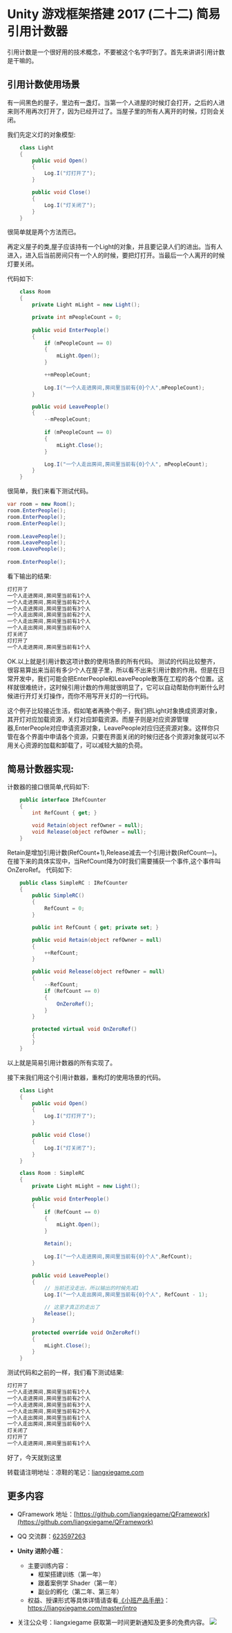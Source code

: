 # Unity 游戏框架搭建 2017 (二十二) 简易引用计数器
引用计数是一个很好用的技术概念，不要被这个名字吓到了。首先来讲讲引用计数是干嘛的。

## 引用计数使用场景
有一间黑色的屋子，里边有一盏灯。当第一个人进屋的时候灯会打开，之后的人进来则不用再次打开了，因为已经开过了。当屋子里的所有人离开的时候，灯则会关闭。

我们先定义灯的对象模型:
```cs
	class Light
	{
		public void Open()
		{
			Log.I("灯打开了");
		}

		public void Close()
		{
			Log.I("灯关闭了");
		}
	}
```
很简单就是两个方法而已。

再定义屋子的类,屋子应该持有一个Light的对象，并且要记录人们的进出。当有人进入，进入后当前房间只有一个人的时候，要把灯打开。当最后一个人离开的时候灯要关闭。

代码如下:
```cs
	class Room
	{
		private Light mLight = new Light();

		private int mPeopleCount = 0;
		
		public void EnterPeople()
		{
			if (mPeopleCount == 0)
			{
				mLight.Open();
			}

			++mPeopleCount;
			
			Log.I("一个人走进房间,房间里当前有{0}个人",mPeopleCount);
		}

		public void LeavePeople()
		{
			--mPeopleCount;
			
			if (mPeopleCount == 0)
			{
				mLight.Close();
			}

			Log.I("一个人走出房间,房间里当前有{0}个人", mPeopleCount);
		}
	}
```
很简单，我们来看下测试代码。

```cs
var room = new Room();
room.EnterPeople();
room.EnterPeople();
room.EnterPeople();
			
room.LeavePeople();
room.LeavePeople();
room.LeavePeople();
			
room.EnterPeople();
```

看下输出的结果:
```cs
灯打开了
一个人走进房间,房间里当前有1个人
一个人走进房间,房间里当前有2个人
一个人走进房间,房间里当前有3个人
一个人走出房间,房间里当前有2个人
一个人走出房间,房间里当前有1个人
一个人走出房间,房间里当前有0个人
灯关闭了
灯打开了
一个人走进房间,房间里当前有1个人
```

OK.以上就是引用计数这项计数的使用场景的所有代码。
测试的代码比较整齐，很容易算出来当前有多少个人在屋子里，所以看不出来引用计数的作用。但是在日常开发中，我们可能会把EnterPeople和LeavePeople散落在工程的各个位置。这样就很难统计，这时候引用计数的作用就很明显了，它可以自动帮助你判断什么时候进行开灯关灯操作，而你不用写开关灯的一行代码。

这个例子比较接近生活，假如笔者再换个例子，我们把Light对象换成资源对象，其开灯对应加载资源，关灯对应卸载资源。而屋子则是对应资源管理器,EnterPeople对应申请资源对象，LeavePeople对应归还资源对象。这样你只管在各个界面中申请各个资源，只要在界面关闭的时候归还各个资源对象就可以不用关心资源的加载和卸载了，可以减轻大脑的负荷。

## 简易计数器实现:

计数器的接口很简单,代码如下:
```cs
	public interface IRefCounter
	{
		int RefCount { get; }

		void Retain(object refOwner = null);
		void Release(object refOwner = null);
	}
```
Retain是增加引用计数(RefCount+1),Release减去一个引用计数(RefCount—)。
在接下来的具体实现中，当RefCount降为0时我们需要捕获一个事件,这个事件叫OnZeroRef。
代码如下:

```cs
	public class SimpleRC : IRefCounter
	{
		public SimpleRC()
		{
			RefCount = 0;
		}

		public int RefCount { get; private set; }

		public void Retain(object refOwner = null)
		{
			++RefCount;
		}

		public void Release(object refOwner = null)
		{
			--RefCount;
			if (RefCount == 0)
			{
				OnZeroRef();
			}
		}

		protected virtual void OnZeroRef()
		{
		}
	}
```

以上就是简易引用计数器的所有实现了。

接下来我们用这个引用计数器，重构灯的使用场景的代码。
```cs
	class Light
	{
		public void Open()
		{
			Log.I("灯打开了");
		}

		public void Close()
		{
			Log.I("灯关闭了");
		}
	}

	class Room : SimpleRC
	{
		private Light mLight = new Light();
		
		public void EnterPeople()
		{
			if (RefCount == 0)
			{
				mLight.Open();
			}

			Retain();
			
			Log.I("一个人走进房间,房间里当前有{0}个人",RefCount);
		}

		public void LeavePeople()
		{
			// 当前还没走出，所以输出的时候先减1
			Log.I("一个人走出房间,房间里当前有{0}个人", RefCount - 1);

			// 这里才真正的走出了
			Release();
		}

		protected override void OnZeroRef()
		{
			mLight.Close();
		}
	}
```

测试代码和之前的一样，我们看下测试结果:
```cs
灯打开了
一个人走进房间,房间里当前有1个人
一个人走进房间,房间里当前有2个人
一个人走进房间,房间里当前有3个人
一个人走出房间,房间里当前有2个人
一个人走出房间,房间里当前有1个人
一个人走出房间,房间里当前有0个人
灯关闭了
灯打开了
一个人走进房间,房间里当前有1个人
```

好了，今天就到这里

转载请注明地址：凉鞋的笔记：[liangxiegame.com](http://liangxiegame.com)

## 更多内容
* QFramework 地址：[https://github.com/liangxiegame/QFramework](https://github.com/liangxiegame/QFramework)
* QQ 交流群：[623597263](http://shang.qq.com/wpa/qunwpa?idkey=706b8eef0fff3fe4be9ce27c8702ad7d8cc1bceabe3b7c0430ec9559b3a9ce66)
* **Unity 进阶小班**：
    * 主要训练内容：
        * 框架搭建训练（第一年）
        * 跟着案例学 Shader（第一年）
        * 副业的孵化（第二年、第三年）
    * 权益、授课形式等具体详情请查看[《小班产品手册》](https://liangxiegame.com/master/intro)：https://liangxiegame.com/master/intro

* 关注公众号：liangxiegame 获取第一时间更新通知及更多的免费内容。
![](http://file.liangxiegame.com/38eccb55-40b2-4845-93d6-f5fb50ff9492.png)